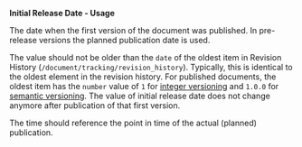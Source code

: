 **Initial Release Date - Usage**

The date when the first version of the document was published.
In pre-release versions the planned publication date is used.

The value should not be older than the `date` of the oldest item in Revision History (`/document/tracking/revision_history`).
Typically, this is identical to the oldest element in the revision history.
For published documents, the oldest item has the `number` value of `1` for [integer versioning](https://docs.oasis-open.org/csaf/csaf/v2.0/csaf-v2.0.html#31112-version-type---semantic-versioning)
and `1.0.0` for [semantic versioning](https://docs.oasis-open.org/csaf/csaf/v2.0/csaf-v2.0.html#31111-version-type---integer-versioning).
The value of initial release date does not change anymore after publication of that first version.

The time should reference the point in time of the actual (planned) publication.
